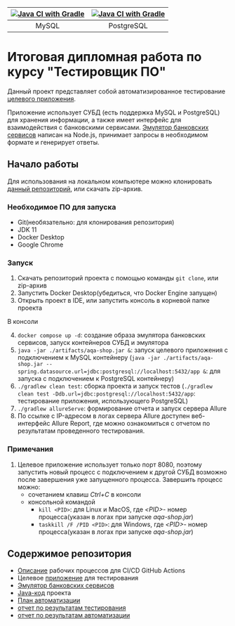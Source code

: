 |[![Java CI with Gradle](https://github.com/anaruw/diplom/actions/workflows/workflow_with_mysql_db.yml/badge.svg)](https://github.com/anaruw/diplom/actions/workflows/workflow_with_mysql_db.yml)|[![Java CI with Gradle](https://github.com/anaruw/diplom/actions/workflows/workflow_with_postgresql_db.yml/badge.svg)](https://github.com/anaruw/diplom/actions/workflows/workflow_with_postgresql_db.yml)|
|:---:|:---:|
|MySQL|PostgreSQL|

# Итоговая дипломная работа по курсу "Тестировщик ПО"

Данный проект представляет собой автоматизированное тестирование [целевого приложения](artifacts/aqa-shop.jar).

Приложение использует СУБД (есть поддержка MySQL и PostgreSQL) для хранения информации, а также имеет интерфейс для взаимодействия с банковскими сервисами. [Эмулятор банковских сервисов](artifacts/gate-simulator) написан на Node.js, принимает запросы в необходимом формате и генерирует ответы.

## Начало работы

Для использования на локальном компьютере можно клонировать [данный репозиторий](https://github.com/anaruw/diplom), или скачать zip-архив. 

### Необходимое ПО для запуска

- Git(необязательно: для клонирования репозитория)
- JDK 11
- Docker Desktop
- Google Chrome

### Запуск

1. Скачать репозиторий проекта с помощью команды ```git clone```, или zip-архив
2. Запустить Docker Desktop(убедиться, что Docker Engine запущен)
3. Открыть проект в IDE, или запустить консоль в корневой папке проекта

В консоли

4. ```docker compose up -d```: создание образа эмулятора банковских сервисов, запуск контейнеров СУБД и эмулятора
5. ```java -jar ./artifacts/aqa-shop.jar &```: запуск целевого приложения с подключением к MySQL контейнеру (```java -jar ./artifacts/aqa-shop.jar --spring.datasource.url=jdbc:postgresql://localhost:5432/app &```: для запуска с подключением к PostgreSQL контейнеру)
6. ```./gradlew clean test```: сборка проекта и запуск тестов (```./gradlew clean test -Ddb.url=jdbc:postgresql://localhost:5432/app```: тестирование приложения, использующего PostgreSQL)
7. ```./gradlew allureServe```: формирование отчета и запуск сервера Allure
8. По ссылке с IP-адресом в логах сервера Allure доступен веб-интерфейс Allure Report, где можно ознакомиться с отчетом по результатам проведенного тестирования.

### Примечания

1. Целевое приложение использует только порт 8080, поэтому запустить новый процесс с подключением к другой СУБД возможно после завершения уже запущенного процесса. Завершить процесс можно:
   - сочетанием клавиш *Ctrl+C* в консоли
   - консольной командой
     - ```kill <PID>```: для Linux и MacOS, где *\<PID\>*- номер процесса(указан в логах при запуске *aqa-shop.jar*)
     - ```taskkill /F /PID <PID>```: для Windows, где *\<PID\>*- номер процесса(указан в логах при запуске *aqa-shop.jar*)
    
## Содержимое репозитория

- [Описание](.github/workflows) рабочих процессов для CI/CD GitHub Actions
- Целевое [приложение](artifacts/aqa-shop.jar) для тестирования
- [Эмулятор банковских сервисов](artifacts/gate-simulator)
- [Java-код](src/test/java/ru/netology/diplom) проекта
- [План автоматизации](docs/Plan.md)
- [отчет по результатам тестирования](docs/Report.md)
- [отчет по результатам автоматизации](docs/Summary.md)